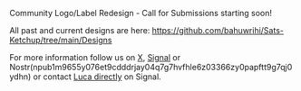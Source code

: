 Community Logo/Label Redesign - Call for Submissions starting soon!

All past and current designs are here: https://github.com/bahuwrihi/Sats-Ketchup/tree/main/Designs

For more information follow us on [X](https://x.com/satsketchup), [Signal](https://signal.group/#CjQKIKS_6iWm2s3Xlb5Vsa_ilBl7NaiWPqtKHiZSbLiPENniEhBPChAy5F1sx7rPbT-23QSH) or Nostr(npub1m9655y076et9cdddrjay04q7g7hvfhle6z03366zy0papftt9g7qj0ydhn)
or contact [Luca directly](https://signal.me/#eu/XoLhmOC7eLBRC84JAdbm_o5N7KENB8-GuS4JIeCVZFIYulncwX1Mz46T4Erih0w-) on Signal.
